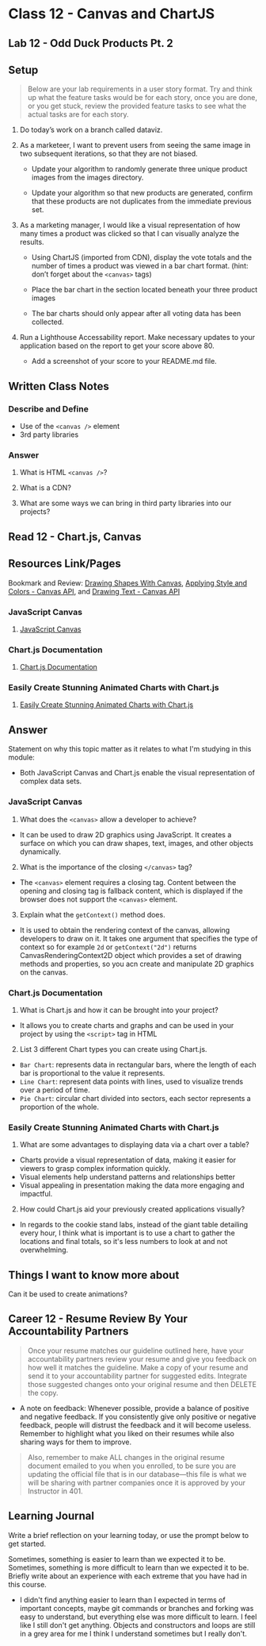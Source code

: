 # Class 12 - Canvas and ChartJS

## Lab 12 - Odd Duck Products Pt. 2

## Setup

> Below are your lab requirements in a user story format. Try and think up what the feature tasks would be for each story, once you are done, or you get stuck, review the provided feature tasks to see what the actual tasks are for each story.

1. Do today’s work on a branch called dataviz.

2. As a marketeer, I want to prevent users from seeing the same image in two subsequent iterations, so that they are not biased.

    - Update your algorithm to randomly generate three unique product images from the images directory.

    - Update your algorithm so that new products are generated, confirm that these products are not duplicates from the immediate previous set.

3. As a marketing manager, I would like a visual representation of how many times a product was clicked so that I can visually analyze the results.

    - Using ChartJS (imported from CDN), display the vote totals and the number of times a product was viewed in a bar chart format. (hint: don’t forget about the `<canvas>` tags)

    - Place the bar chart in the section located beneath your three product images

    - The bar charts should only appear after all voting data has been collected.

4. Run a Lighthouse Accessability report. Make necessary updates to your application based on the report to get your score above 80.

    - Add a screenshot of your score to your README.md file.

## Written Class Notes


### Describe and Define

- Use of the `<canvas />` element
- 3rd party libraries


### Answer

1. What is HTML `<canvas />`?

2. What is a CDN?

3. What are some ways we can bring in third party libraries into our projects?














## Read 12 - Chart.js, Canvas

## Resources Link/Pages

Bookmark and Review: [Drawing Shapes With Canvas](https://developer.mozilla.org/en-US/docs/Web/API/Canvas_API/Tutorial/Drawing_shapes), [Applying Style and Colors - Canvas API](https://developer.mozilla.org/en-US/docs/Web/API/Canvas_API/Tutorial/Applying_styles_and_colors), and [Drawing Text - Canvas API](https://developer.mozilla.org/en-US/docs/Web/API/Canvas_API/Tutorial/Drawing_text)

### JavaScript Canvas

1. [JavaScript Canvas](https://www.javascripttutorial.net/web-apis/javascript-canvas/)

### Chart.js Documentation

1. [Chart.js Documentation](http://www.chartjs.org/docs/)

### Easily Create Stunning Animated Charts with Chart.js

1. [Easily Create Stunning Animated Charts with Chart.js](https://www.webdesignerdepot.com/2013/11/easily-create-stunning-animated-charts-with-chart-js/)


## Answer

Statement on why this topic matter as it relates to what I'm studying in this module:

- Both JavaScript Canvas and Chart.js enable the visual representation of complex data sets.

### JavaScript Canvas

1. What does the `<canvas>` allow a developer to achieve?

-  It can be used to draw 2D graphics using JavaScript. It creates a surface on which you can draw shapes, text, images, and other objects dynamically. 

2. What is the importance of the closing `</canvas>` tag?

- The `<canvas>` element requires a closing tag. Content between the opening and closing tag is fallback content, which is displayed if the browser does not support the `<canvas>` element.

3. Explain what the `getContext()` method does.

- It is used to obtain the rendering context of the canvas, allowing developers to draw on it. It takes one argument that specifies the type of context so for example `2d` or `getContext("2d")` returns CanvasRenderingContext2D object which provides a set of drawing methods and properties, so you acn create and manipulate 2D graphics on the canvas.


### Chart.js Documentation

1. What is Chart.js and how it can be brought into your project?

- It allows you to create charts and graphs and can be used in your project by using the `<script>` tag in HTML 

2. List 3 different Chart types you can create using Chart.js.

- `Bar Chart`: represents data in rectangular bars, where the length of each bar is proportional to the value it represents.
- `Line Chart`: represent data points with lines, used to visualize trends over a period of time.
- `Pie Chart`: circular chart divided into sectors, each sector represents a proportion of the whole.

### Easily Create Stunning Animated Charts with Chart.js

1. What are some advantages to displaying data via a chart over a table?

- Charts provide a visual representation of data, making it easier for viewers to grasp complex information quickly.
- Visual elements help understand patterns and relationships better
- Visual appealing in presentation making the data more engaging and impactful.

2. How could Chart.js aid your previously created applications visually?

- In regards to the cookie stand labs, instead of the giant table detailing every hour, I think what is important is to use a chart to gather the locations and final totals, so it's less numbers to look at and not overwhelming.

## Things I want to know more about

Can it be used to create animations?

## Career 12 - Resume Review By Your Accountability Partners

> Once your resume matches our guideline outlined here, have your accountability partners review your resume and give you feedback on how well it matches the guideline. Make a copy of your resume and send it to your accountability partner for suggested edits. Integrate those suggested changes onto your original resume and then DELETE the copy.

- A note on feedback: Whenever possible, provide a balance of positive and negative feedback. If you consistently give only positive or negative feedback, people will distrust the feedback and it will become useless. Remember to highlight what you liked on their resumes while also sharing ways for them to improve.

> Also, remember to make ALL changes in the original resume document emailed to you when you enrolled, to be sure you are updating the official file that is in our database—this file is what we will be sharing with partner companies once it is approved by your Instructor in 401.

## Learning Journal

Write a brief reflection on your learning today, or use the prompt below to get started.

Sometimes, something is easier to learn than we expected it to be. Sometimes, something is more difficult to learn than we expected it to be. Briefly write about an experience with each extreme that you have had in this course.

- I didn't find anything easier to learn than I expected in terms of important concepts, maybe git commands or branches and forking was easy to understand, but everything else was more difficult to learn. I feel like I still don't get anything. Objects and constructors and loops are still in a grey area for me I think I understand sometimes but I really don't. 